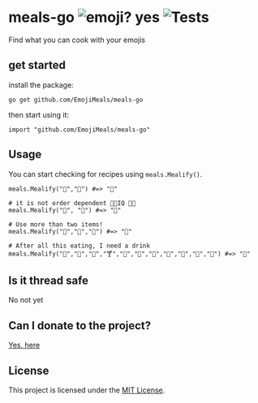 # meals-go ![emoji? yes](https://img.shields.io/badge/emoji%3F-%F0%9F%91%8D-brightgreen) ![Tests](https://github.com/EmojiMeals/meals-go/workflows/Tests/badge.svg?branch=master)

Find what you can cook with your emojis

## get started

install the package:

```console
go get github.com/EmojiMeals/meals-go
```

then start using it:

```console
import "github.com/EmojiMeals/meals-go"
```

## Usage 

You can start checking for recipes using `meals.Mealify()`.

```golang
meals.Mealify("🌚","🍰") #=> "🥮"

# it is not order dependent 💯💯IQ 🧠💥
meals.Mealify("🍰", "🌚") #=> "🥮"

# Use more than two items!
meals.Mealify("🍞","🍅","🧀") #=> "🍕"

# After all this eating, I need a drink
meals.Mealify("🍶","🍾","🍷","🍸","🍶","🍹","🍺","🍻","🥂","🍾","🥃") #=> "🤮"
```

## Is it thread safe

No not yet

## Can I donate to the project?
[Yes, here](https://www.buymeacoffee.com/emoji)

## License

This project is licensed under the [MIT License](https://github.com/EmojiMeals/meals-go/blob/master/LICENSE).

